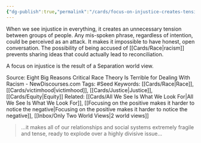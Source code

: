 ```yaml
---
{"dg-publish":true,"permalink":"/cards/focus-on-injustice-creates-tension/"}
---
```


When we see injustice in everything, it creates an unnecessary tension between groups of people. Any mis-spoken phrase, regardless of intention, could be perceived as an attack. It makes it impossible to have honest, open conversation. The possibility of being accused of [[Cards/Race\|racism]] prevents sharing ideas that could actually lead to reconciliation.

A focus on injustice is the result of a Separation world view.

Source: Eight Big Reasons Critical Race Theory Is Terrible for Dealing With Racism - NewDiscourses.com
Tags: #Seed
Keywords: [[Cards/Race\|Race]], [[Cards/victimhood\|victimhood]], [[Cards/Justice\|Justice]], [[Cards/Equity\|Equity]]
Related: [[Cards/All We See Is What We Look For\|All We See Is What We Look For]], [[Focusing on the positive makes it harder to notice the negative\|Focusing on the positive makes it harder to notice the negative]], [[Inbox/Only Two World Views\|2 world views]]

>...it makes all of our relationships and social systems extremely fragile and tense, ready to explode over a highly divisive issue...
